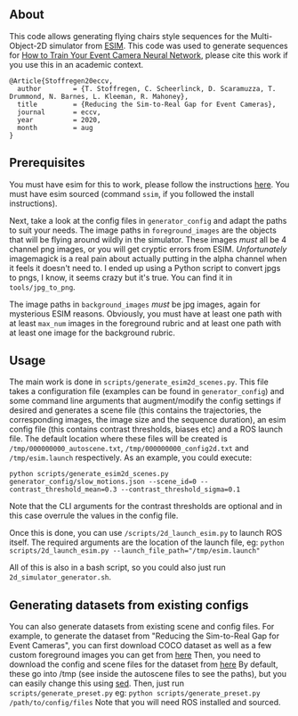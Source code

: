 ## About
This code allows generating flying chairs style sequences for the Multi-Object-2D simulator from [ESIM](https://github.com/uzh-rpg/rpg_esim). This code was used to generate sequences for [How to Train Your Event Camera Neural Network](https://timostoff.github.io/20ecnn), please cite this work if you use this in an academic context.
```
@Article{Stoffregen20eccv,
  author        = {T. Stoffregen, C. Scheerlinck, D. Scaramuzza, T. Drummond, N. Barnes, L. Kleeman, R. Mahoney},
  title         = {Reducing the Sim-to-Real Gap for Event Cameras},
  journal       = eccv,
  year          = 2020,
  month         = aug
}
```

## Prerequisites
You must have esim for this to work, please follow the instructions [here](https://github.com/uzh-rpg/rpg_esim/wiki/Installation). You must have esim sourced (command `ssim`, if you followed the install instructions).

Next, take a look at the config files in `generator_config` and adapt the paths to suit your needs. The image paths in `foreground_images` are the objects that will be flying around wildly in the simulator. These images _must_ all be 4 channel png images, or you will get cryptic errors from ESIM. _Unfortunately_ imagemagick is a real pain about actually putting in the alpha channel when it feels it doesn't need to. I ended up using a Python script to convert jpgs to pngs, I know, it seems crazy but it's true. You can find it in `tools/jpg_to_png`. 

The image paths in `background_images` _must_ be jpg images, again for mysterious ESIM reasons. Obviously, you must have at least one path with at least `max_num` images in the foreground rubric and at least one path with at least one image for the background rubric.

## Usage
The main work is done in `scripts/generate_esim2d_scenes.py`. This file takes a configuration file (examples can be found in `generator_config`) and some command line arguments that augment/modify the config settings if desired and generates a scene file (this contains the trajectories, the corresponding images, the image size and the sequence duration), an esim config file (this contains contrast thresholds, biases etc) and a ROS launch file.
The default location where these files will be created is `/tmp/000000000_autoscene.txt`, `/tmp/000000000_config2d.txt` and `/tmp/esim.launch` respectively. As an example, you could execute:
```
python scripts/generate_esim2d_scenes.py generator_config/slow_motions.json --scene_id=0 --contrast_threshold_mean=0.3 --contrast_threshold_sigma=0.1
```
Note that the CLI arguments for the contrast thresholds are optional and in this case overrule the values in the config file.

Once this is done, you can use `/scripts/2d_launch_esim.py` to launch ROS itself. The required arguments are the location of the launch file, eg: 
```python scripts/2d_launch_esim.py --launch_file_path="/tmp/esim.launch"```

All of this is also in a bash script, so you could also just run `2d_simulator_generator.sh`.


## Generating datasets from existing configs
You can also generate datasets from existing scene and config files.
For example, to generate the dataset from "Reducing the Sim-to-Real Gap for Event Cameras", you can first download COCO dataset as well as a few custom foreground images you can get from [here](https://drive.google.com/drive/folders/1F6fNgZFmMvGkw6sAwDFE7j8Q7EH3TMve?usp=sharing)
Then, you need to download the config and scene files for the dataset from [here](https://drive.google.com/drive/folders/1ILoFnR5BHR17F0VGEzR0JIBfisw1nkc4?usp=sharing)
By default, these go into /tmp (see inside the autoscene files to see the paths), but you can easily change this using [sed](https://stackoverflow.com/questions/11392478/how-to-replace-a-string-in-multiple-files-in-linux-command-line).
Then, just run `scripts/generate_preset.py` eg:
```python scripts/generate_preset.py /path/to/config/files```
Note that you will need ROS installed and sourced.
